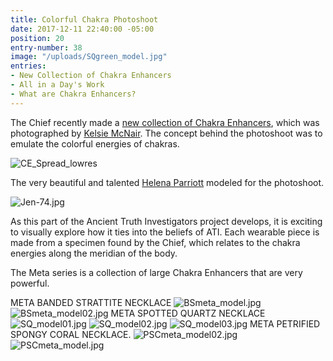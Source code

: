 ```yaml
---
title: Colorful Chakra Photoshoot
date: 2017-12-11 22:40:00 -05:00
position: 20
entry-number: 38
image: "/uploads/SQgreen_model.jpg"
entries:
- New Collection of Chakra Enhancers
- All in a Day's Work
- What are Chakra Enhancers?
---
```


The Chief recently made a [new collection of Chakra Enhancers](http://ancienttruthinvestigators.com/shop/), which was photographed by [Kelsie McNair](https://www.kelsiemcnair.com/). The concept behind the photoshoot was to emulate the colorful energies of chakras.

![CE_Spread_lowres](/uploads/CE_Spread_lowres)

The very beautiful and talented [Helena Parriott](http://www.hparriott.com/) modeled for the photoshoot.

![Jen-74.jpg](/uploads/Jen-74.jpg)

As this part of the Ancient Truth Investigators project develops, it is exciting to visually explore how it ties into the beliefs of ATI. Each wearable piece is made from a specimen found by the Chief, which relates to the chakra energies along the meridian of the body.

The Meta series is a collection of large Chakra Enhancers that are very powerful.



META BANDED STRATTITE NECKLACE
![BSmeta_model.jpg](/uploads/BSmeta_model.jpg)
![BSmeta_model02.jpg](/uploads/BSmeta_model02.jpg)
META SPOTTED QUARTZ NECKLACE
![SQ_model01.jpg](/uploads/SQ_model01.jpg)
![SQ_model02.jpg](/uploads/SQ_model02.jpg)
![SQ_model03.jpg](/uploads/SQ_model03.jpg)
META PETRIFIED SPONGY CORAL NECKLACE.
![PSCmeta_model02.jpg](/uploads/PSCmeta_model02.jpg)
![PSCmeta_model.jpg](/uploads/PSCmeta_model.jpg)
